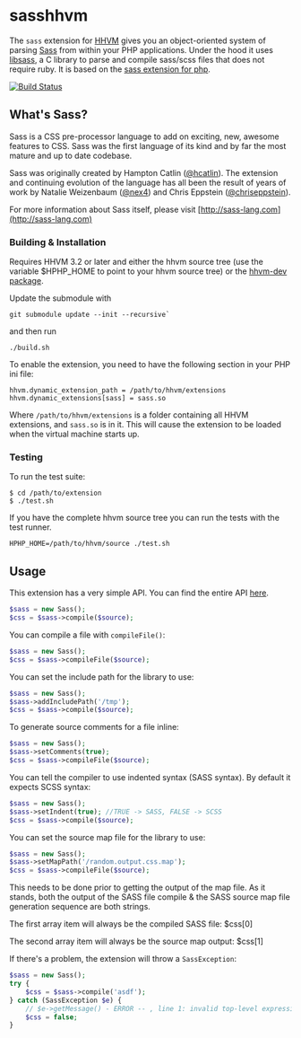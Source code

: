 # sasshhvm

The `sass` extension for [HHVM](https://github.com/facebook/hhvm) gives you an object-oriented system of parsing [Sass](http://sass-lang.com/) from within your PHP applications. Under the hood it uses [libsass](https://github.com/sass/libsass), a C library to parse and compile sass/scss files that does not require ruby.
It is based on the [sass extension for php](https://github.com/sensational/sassphp).

[![Build Status](https://travis-ci.org/absalomedia/sasshhvm.svg)](https://travis-ci.org/absalomedia/sasshhvm)

## What's Sass?

Sass is a CSS pre-processor language to add on exciting, new, awesome features to CSS. Sass was the first language of its kind and by far the most mature and up to date codebase.

Sass was originally created by Hampton Catlin ([@hcatlin](http://twitter.com/hcatlin)). The extension and continuing evolution of the language has all been the result of years of work by Natalie Weizenbaum ([@nex4](http://twitter.com/nex3)) and Chris Eppstein ([@chriseppstein](http://twitter.com/chriseppstein)).

For more information about Sass itself, please visit [http://sass-lang.com](http://sass-lang.com)

### Building & Installation

Requires HHVM 3.2 or later and either the hhvm source tree (use the variable $HPHP_HOME to point to your hhvm source tree) or the [hhvm-dev package](https://github.com/facebook/hhvm/wiki/Prebuilt-Packages-for-HHVM).

Update the submodule with
~~~
git submodule update --init --recursive`
~~~
and then run

~~~
./build.sh
~~~


To enable the extension, you need to have the following section in your PHP ini file:

~~~
hhvm.dynamic_extension_path = /path/to/hhvm/extensions
hhvm.dynamic_extensions[sass] = sass.so
~~~

Where `/path/to/hhvm/extensions` is a folder containing all HHVM extensions,
and `sass.so` is in it. This will cause the extension to be loaded when the
virtual machine starts up.

### Testing

To run the test suite:

~~~
$ cd /path/to/extension
$ ./test.sh
~~~

If you have the complete hhvm source tree you can run the tests with the test runner.

~~~
HPHP_HOME=/path/to/hhvm/source ./test.sh
~~~


## Usage

This extension has a very simple API. You can find the entire API [here](ext_sass.php).

```php
$sass = new Sass();
$css = $sass->compile($source);
```

You can compile a file with `compileFile()`:

```php
$sass = new Sass();
$css = $sass->compileFile($source);
```

You can set the include path for the library to use:

```php
$sass = new Sass();
$sass->addIncludePath('/tmp');
$css = $sass->compile($source);
```

To generate source comments for a file inline:

```php
$sass = new Sass();
$sass->setComments(true);
$css = $sass->compileFile($source);
```

You can tell the compiler to use indented syntax (SASS syntax). By default it expects SCSS syntax:

```php
$sass = new Sass();
$sass->setIndent(true); //TRUE -> SASS, FALSE -> SCSS
$css = $sass->compile($source);
```

You can set the source map file for the library to use:

```php
$sass = new Sass();
$sass->setMapPath('/random.output.css.map');
$css = $sass->compileFile($source);
```
This needs to be done prior to getting the output of the map file. As it stands, both the output of the SASS file compile & the SASS source map file generation sequence are both strings.

The first array item will always be the compiled SASS file:
    $css[0]

The second array item will always be the source map output:
    $css[1]


If there's a problem, the extension will throw a `SassException`:

```php
$sass = new Sass();
try {
    $css = $sass->compile('asdf');
} catch (SassException $e) {
    // $e->getMessage() - ERROR -- , line 1: invalid top-level expression
    $css = false;
}
```
